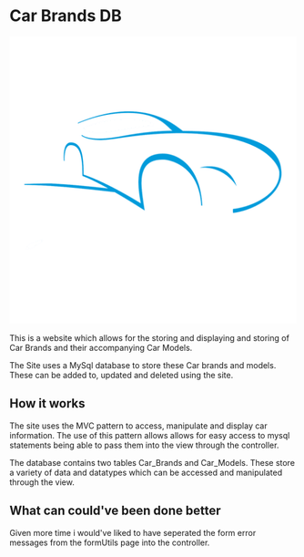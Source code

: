 # Car Brands DB
 ![logo](./assets/images/logo.png)

This is a website which allows for the storing and displaying and storing of Car Brands and their accompanying Car Models.

The Site uses a MySql database to store these Car brands and models. These can be added to, updated and deleted using the site.

## How it works 

The site uses the MVC pattern to access, manipulate and display car information. 
The use of this pattern allows allows for easy access to mysql statements being able to pass them into the view through the controller. 

The database contains two tables Car_Brands and Car_Models. These store a variety of data and datatypes which can be accessed and manipulated through the view.

## What can could've been done better

Given more time i would've liked to have seperated the form error messages from the formUtils page into the controller.
